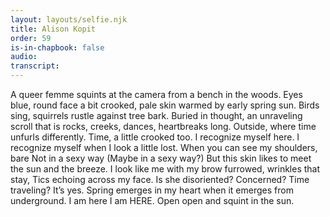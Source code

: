 ```yaml
---
layout: layouts/selfie.njk
title: Alison Kopit
order: 59
is-in-chapbook: false
audio:
transcript:
---
```


A queer femme squints at the camera from a bench in the woods.
Eyes blue, round face a bit crooked,
pale skin warmed by early spring sun.
Birds sing, squirrels rustle against tree bark.
Buried in thought, an unraveling scroll that is
rocks, creeks, dances, heartbreaks long.
Outside, where time unfurls differently.
Time, a little crooked too.
I recognize myself here. I recognize myself when I look a little lost.
When you can see my shoulders, bare
Not in a sexy way
(Maybe in a sexy way?)
But this skin likes to meet the sun and the breeze.
I look like me with my brow furrowed, wrinkles that stay,
Tics echoing across my face.
Is she disoriented? Concerned? Time traveling?
It’s yes.
Spring emerges in my heart when it emerges from underground.
I am here
I am HERE.
Open open and squint in the sun.
